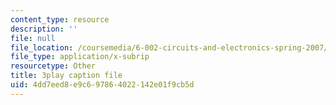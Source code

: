 ```yaml
---
content_type: resource
description: ''
file: null
file_location: /coursemedia/6-002-circuits-and-electronics-spring-2007/4dd7eed8e9c697864022142e01f9cb5d_AfQxyVuLeCs.srt
file_type: application/x-subrip
resourcetype: Other
title: 3play caption file
uid: 4dd7eed8-e9c6-9786-4022-142e01f9cb5d
---
```

